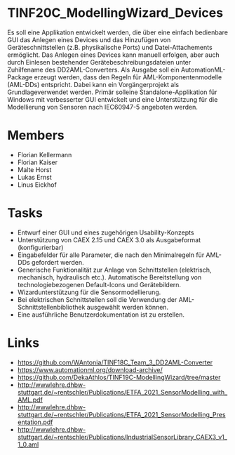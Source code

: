 # TINF20C_ModellingWizard_Devices
Es soll eine Applikation entwickelt werden, die über eine einfach bedienbare GUI das Anlegen eines Devices und das Hinzufügen von Geräteschnittstellen (z.B. physikalische  Ports) und Datei-Attachements ermöglicht. Das Anlegen eines Devices kann manuell erfolgen, aber auch durch Einlesen bestehender Gerätebeschreibungsdateien unter Zuhilfename des DD2AML-Converters. Als Ausgabe soll ein AutomationML-Package erzeugt werden, dass den Regeln für AML-Komponentenmodelle (AML-DDs) entspricht. Dabei kann ein Vorgängerprojekt als Grundlageverwendet  werden. Primär solleine Standalone-Applikation für Windows mit verbesserter GUI entwickelt und eine Unterstützung für die Modellierung von Sensoren nach IEC60947-5 angeboten werden.

# Members
- Florian Kellermann
- Florian Kaiser
- Malte Horst
- Lukas Ernst
- Linus Eickhof

# Tasks
- Entwurf einer GUI und eines zugehörigen Usability-Konzepts
- Unterstützung von CAEX 2.15 und CAEX 3.0 als Ausgabeformat (konfigurierbar)
- Eingabefelder für alle Parameter, die nach den Minimalregeln für AML-DDs gefordert werden.
- Generische Funktionalität zur Anlage von Schnittstellen (elektrisch, mechanisch, hydraulisch etc.). Automatische Bereitstellung von technologiebezogenen Default-Icons und Gerätebildern.
- Wizardunterstützung für die Sensormodellierung.
- Bei elektrischen Schnittstellen soll die Verwendung der AML-Schnittstellenbibliothek ausgewählt werden können.
- Eine ausführliche Benutzerdokumentation ist zu erstellen.

# Links
- https://github.com/WAntonia/TINF18C_Team_3_DD2AML-Converter
- https://www.automationml.org/download-archive/
- https://github.com/DekaAthlos/TINF19C-ModellingWizard/tree/master
- http://wwwlehre.dhbw-stuttgart.de/~rentschler/Publications/ETFA_2021_SensorModelling_with_AML.pdf
- http://wwwlehre.dhbw-stuttgart.de/~rentschler/Publications/ETFA_2021_SensorModelling_Presentation.pdf
- http://wwwlehre.dhbw-stuttgart.de/~rentschler/Publications/IndustrialSensorLibrary_CAEX3_v1_1_0.aml
